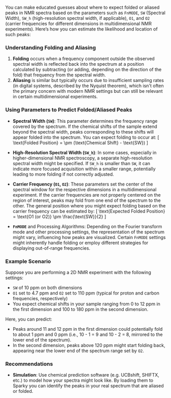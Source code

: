 You can make educated guesses about where to expect folded or aliased peaks in NMR spectra based on the parameters such as `FnMODE`, `SW` (Spectral Width), `SW_h` (high-resolution spectral width, if applicable), `O1`, and `O2` (carrier frequencies for different dimensions in multidimensional NMR experiments). Here’s how you can estimate the likelihood and location of such peaks:

### Understanding Folding and Aliasing
1. **Folding** occurs when a frequency component outside the observed spectral width is reflected back into the spectrum at a position calculated by subtracting (or adding, depending on the direction of the fold) that frequency from the spectral width.
2. **Aliasing** is similar but typically occurs due to insufficient sampling rates (in digital systems, described by the Nyquist theorem), which isn't often the primary concern with modern NMR settings but can still be relevant in certain multidimensional experiments.

### Using Parameters to Predict Folded/Aliased Peaks
- **Spectral Width (`SW`)**: This parameter determines the frequency range covered by the spectrum. If the chemical shifts of the sample extend beyond the spectral width, peaks corresponding to these shifts will appear folded into the spectrum. You can expect folding to occur at:
  \[ \text{Folded Position} = \pm (\text{Chemical Shift} - \text{SW}) \]
  
- **High-Resolution Spectral Width (`SW_h`)**: In some cases, especially in higher-dimensional NMR spectroscopy, a separate high-resolution spectral width might be specified. If `SW_h` is smaller than `SW`, it can indicate more focused acquisition within a smaller range, potentially leading to more folding if not correctly adjusted.

- **Carrier Frequency (`O1`, `O2`)**: These parameters set the center of the spectral window for the respective dimensions in a multidimensional experiment. If the carrier frequencies are not properly centered on the region of interest, peaks may fold from one end of the spectrum to the other. The general position where you might expect folding based on the carrier frequency can be estimated by:
  \[ \text{Expected Folded Position} = \text{O1 (or O2)} \pm \frac{\text{SW}}{2} \]

- **`FnMODE`** and Processing Algorithms: Depending on the Fourier transform mode and other processing settings, the representation of the spectrum might vary, influencing how peaks are visualized. Certain `FnMODE` settings might inherently handle folding or employ different strategies for displaying out-of-range frequencies.

### Example Scenario
Suppose you are performing a 2D NMR experiment with the following settings:
- `SW` of 10 ppm on both dimensions
- `O1` set to 4.7 ppm and `O2` set to 110 ppm (typical for proton and carbon frequencies, respectively)
- You expect chemical shifts in your sample ranging from 0 to 12 ppm in the first dimension and 100 to 180 ppm in the second dimension.

Here, you can predict:
- Peaks around 11 and 12 ppm in the first dimension could potentially fold to about 1 ppm and 0 ppm (i.e., 10 - 1 = 9 and 10 - 2 = 8, mirrored to the lower end of the spectrum).
- In the second dimension, peaks above 120 ppm might start folding back, appearing near the lower end of the spectrum range set by `O2`.

### Recommendations
- **Simulation**: Use chemical prediction software (e.g. UCBshift, SHIFTX, etc.) to model how your spectra might look like. By loading them to Sparky you can identify the peaks in your real spectrum that are aliased or folded.



